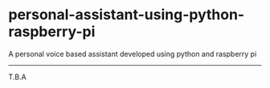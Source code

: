 # personal-assistant-using-python-raspberry-pi
A personal voice based assistant developed using python and raspberry pi 

---

T.B.A
